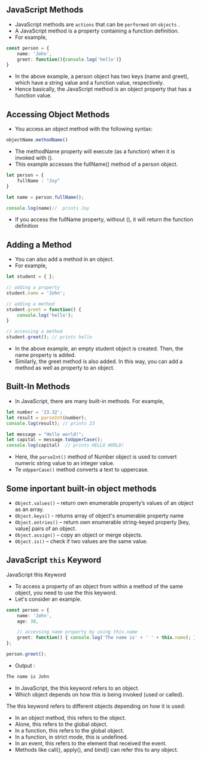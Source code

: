 ## JavaScript Methods

- JavaScript methods are `actions` that can be `performed` on `objects` .
- A JavaScript method is a property containing a function definition.
- For example,
```ts 
const person = {
    name: 'John',
    greet: function(){console.log('hello')}
}
```
- In the above example, a person object has two keys (name and greet), which have a string value and a function value, respectively.
- Hence basically, the JavaScript method is an object property that has a function value.

## Accessing Object Methods

- You access an object method with the following syntax:
```ts
objectName.methodName()
```
- The methodName property will execute (as a function) when it is invoked with ().
- This example accesses the fullName() method of a person object.
```ts
let person = {
    fullName : "Joy"
}

let name = person.fullName(); 

console.log(name)//  prints Joy
```
- If you access the fullName property, without (), it will return the function definition

## Adding a Method 
- You can also add a method in an object.
- For example,

```ts
let student = { };

// adding a property
student.name = 'John';

// adding a method
student.greet = function() {
    console.log('hello');
}

// accessing a method
student.greet(); // prints hello
```
- In the above example, an empty student object is created. Then, the name property is added.
- Similarly, the greet method is also added. In this way, you can add a method as well as property to an object.

## Built-In Methods
- In JavaScript, there are many built-in methods. For example,
```ts
let number = '23.32';
let result = parseInt(number);
console.log(result); // prints 23

let message = "Hello world!";
let capital = message.toUpperCase();
console.log(capital)  // prints HELLO WORLD!
```
- Here, the `parseInt()` method of Number object is used to convert numeric string value to an integer value.
- Te `oUpperCase()` method converts a text to uppercase.

## Some inportant built-in object methods
- `Object.values()` – return own enumerable property’s values of an object as an array.
- `Object.keys()` - returns array of object's enumerable property name
- `Object.entries()` – return own enumerable string-keyed property [key, value] pairs of an object.
- `Object.assign()` – copy an object or merge objects.
- `Object.is()` – check if two values are the same value.

## JavaScript `this` Keyword

JavaScript this Keyword
- To access a property of an object from within a method of the same object, you need to use the this keyword. 
- Let's consider an example.
```ts
const person = {
    name: 'John',
    age: 30,

    // accessing name property by using this.name
    greet: function() { console.log('The name is' + ' ' + this.name); }
};

person.greet();
```
- Output :
```ts
The name is John
```

- In JavaScript, the this keyword refers to an object.
- Which object depends on how this is being invoked (used or called).

The this keyword refers to different objects depending on how it is used:
- In an object method, this refers to the object.
- Alone, this refers to the global object.
- In a function, this refers to the global object.
- In a function, in strict mode, this is undefined.
- In an event, this refers to the element that received the event.
- Methods like call(), apply(), and bind() can refer this to any object.
